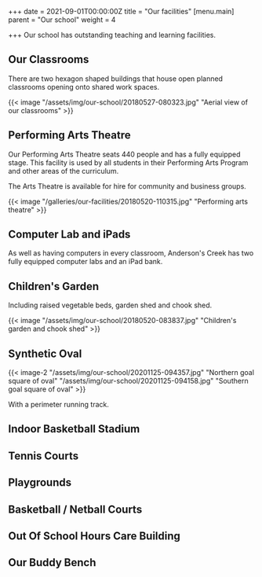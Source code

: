 +++
date = 2021-09-01T00:00:00Z
title = "Our facilities"
[menu.main]
parent = "Our school"
weight = 4

+++
Our school has outstanding teaching and learning facilities.

## Our Classrooms

There are two hexagon shaped buildings that house open planned classrooms opening onto shared work spaces.

{{< image "/assets/img/our-school/20180527-080323.jpg" "Aerial view of our classrooms" >}}

## Performing Arts Theatre

Our Performing Arts Theatre seats 440 people and has a fully equipped stage. This facility is used by all students in their Performing Arts Program and other areas of the curriculum.

The Arts Theatre is available for hire for community and business groups.

{{< image "/galleries/our-facilities/20180520-110315.jpg" "Performing arts theatre" >}}

## Computer Lab and iPads

As well as having computers in every classroom, Anderson's Creek has two fully equipped computer labs and an iPad bank.

## Children's Garden

Including raised vegetable beds, garden shed and chook shed.

{{< image "/assets/img/our-school/20180520-083837.jpg" "Children's garden and chook shed" >}}

## Synthetic Oval

{{< image-2 "/assets/img/our-school/20201125-094357.jpg" "Northern goal square of oval" "/assets/img/our-school/20201125-094158.jpg" "Southern goal square of oval" >}}

With a perimeter running track.

## Indoor Basketball Stadium

## Tennis Courts

## Playgrounds

## Basketball / Netball Courts

## Out Of School Hours Care Building

## Our Buddy Bench